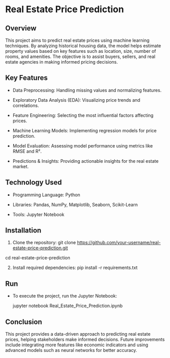 
# Real Estate Price Prediction
## Overview

This project aims to predict real estate prices using machine learning techniques. By analyzing historical housing data, the model helps estimate property values based on key features such as location, size, number of rooms, and amenities. The objective is to assist buyers, sellers, and real estate agencies in making informed pricing decisions.


## Key Features

* Data Preprocessing: Handling missing values and normalizing features.

* Exploratory Data Analysis (EDA): Visualizing price trends and correlations.

* Feature Engineering: Selecting the most influential factors affecting prices.

* Machine Learning Models: Implementing regression models for price prediction.

* Model Evaluation: Assessing model performance using metrics like RMSE and R².

* Predictions & Insights: Providing actionable insights for the real estate market.
## Technology Used

* Programming Language: Python

* Libraries: Pandas, NumPy, Matplotlib, Seaborn, Scikit-Learn

* Tools: Jupyter Notebook


## Installation

1. Clone the repository:
git clone https://github.com/your-username/real-estate-price-prediction.git

cd real-estate-price-prediction

2. Install required dependencies:
pip install -r requirements.txt
## Run

* To execute the project, run the Jupyter Notebook:
   
  jupyter notebook Real_Estate_Price_Prediction.ipynb
## Conclusion

This project provides a data-driven approach to predicting real estate prices, helping stakeholders make informed decisions. Future improvements include integrating more features like economic indicators and using advanced models such as neural networks for better accuracy.
